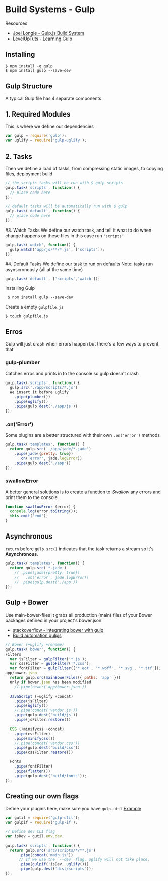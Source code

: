 # Build Systems - Gulp

Resources
- [Joel Longie - Gulp.js Build System](https://www.youtube.com/watch?v=LmdT2zhFmn4&list=PLv1YUP7gO_viROuRcGsDCNM-FUVgMYb_G)
- [LevelUpTuts - Learning Gulp](https://youtu.be/wNlEK8qrb0M?list=PLhIIfyPeWUjoySSdufaqfaSLeQDmCCY3Q)


## Installing

    $ npm install -g gulp
    $ npm install gulp --save-dev

## Gulp Structure

A typical Gulp file has 4 separate components


## 1. Required Modules

This is where we define our dependencies

```js
var gulp = require('gulp');
var uglify = require('gulp-uglify');

```


## 2. Tasks

Then we define a load of tasks, from compressing static images,
to copying files, deployment build

```js
// the scripts tasks will be run with $ gulp scripts
gulp.task('scripts', function() {
  // place code here
});

// default tasks will be automatically run with $ gulp
gulp.task('default', function() {
  // place code here
});
```

#3. Watch Tasks
We define our watch task, and tell it what to do when change
happens on these files in this case run `'scripts'`

```js
gulp.task('watch', function() {
  gulp.watch('app/js/**/*.js', ['scripts']);
});
```

#4. Default Tasks
We define our task to run on defaults
Note: tasks run asynscronously (all at the same time)

```js
gulp.task('default', ['scripts','watch']);
```


Installing Gulp

     $ npm install gulp --save-dev


Create a empty `gulpfile.js`


    $ touch gulpfile.js



## Erros

Gulp will just crash when errors happen but there's a few ways to prevent that

### gulp-plumber
Catches erros and prints in to the console so gulp doesn't crash

```js
gulp.task('scripts', function() {
  gulp.src('./app/scripts/*.js')
  We insert it before uglify
    .pipe(plumber())
    .pipe(uglify())
    .pipe(gulp.dest('./app/js'))
});
```

### .on('Error')
Some plugins are a better structured with their own `.on('error')` methods

```js
gulp.task('templates', function() {
  return gulp.src('./app/jade/*.jade')
    .pipe(jade({pretty: true})
      .on('error', jade.logError))
    .pipe(gulp.dest('./app'))
});
```

### swallowError
A better general solutions is to create a function to *Swallow* any errors and print them to the console.

```js
function swallowError (error) {
  console.log(error.toString());
  this.emit('end');
}
```

## Asynchronous

`return` before `gulp.src()` indicates that the task returns a stream so it's **Asynchronous**.

```js
gulp.task('templates', function() {
  return gulp.src('*.jade')
    // .pipe(jade({pretty: true})
    //   .on('error', jade.logError))
    // .pipe(gulp.dest('./app'))
});
```

## Gulp + Bower
Use main-bower-files It grabs all production (main) files of your Bower packages defined in your project's bower.json
- [stackoverflow - integrating bower with gulp](http://stackoverflow.com/questions/22901726/how-can-i-integrate-bower-with-gulp-js)
- [Build automation gulpjs](http://www.pluralsight.com/courses/javascript-build-automation-gulpjs)

```js
// Bower (+uglify +rename)
gulp.task('bower', function() {
Filters
  var jsFilter = gulpFilter('*.js');
  var cssFilter = gulpFilter('*.css');
  var fontFilter = gulpFilter(['*.eot', '*.woff', '*.svg', '*.ttf']);
app/bower.json
  return gulp.src(mainBowerFiles({ paths: 'app' }))
  Only if bower.json has been modified
    //.pipe(newer('app/bower.json'))

  JavaScript (+uglify +concat)
    .pipe(jsFilter)
    .pipe(uglify())
    //.pipe(concat('vendor.js'))
    .pipe(gulp.dest('build/js'))
    .pipe(jsFilter.restore())

  CSS (+minifycss +concat)
    .pipe(cssFilter)
    .pipe(minifycss())
    //.pipe(concat('vendor.css'))
    .pipe(gulp.dest('build/css'))
    .pipe(cssFilter.restore())

  Fonts
    .pipe(fontFilter)
    .pipe(flatten())
    .pipe(gulp.dest('build/fonts'));
});
```

## Creating our own flags
Define your plugins here, make sure you have `gulp-util`
[Example](https://gist.github.com/markgoodyear/9100177)

```js
var gutil = require('gulp-util');
var gulpif = require('gulp-if');

// Define dev CLI flag
var isDev = gutil.env.dev;

gulp.task('scripts', function() {
  return gulp.src('src/scripts/*/**.js')
      .pipe(concat('main.js'))
      // If we use the `--dev` flag, uglify will not take place.
      .pipe(gulpif(!isDev, uglify()))
      .pipe(gulp.dest('dist/scripts'));
});

```
